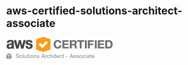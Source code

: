 # aws-certified-solutions-architect-associate
![](https://raw.githubusercontent.com/qi-qi/aws-certified-solutions-architect-associate/master/AWS_Certified_Logo_SAA_294x230_Color.png)
![](https://raw.githubusercontent.com/qi-qi/aws-certified-solutions-architect-associate/master/AWS_Certified_Tag__SAA_294x230-Color.png)
